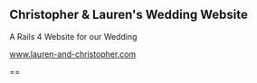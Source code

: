 ## Christopher & Lauren's Wedding Website



A Rails 4 Website for our Wedding



www.lauren-and-christopher.com

==
